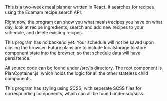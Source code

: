 This is a two-week meal planner written in React. It searches for recipes using the Edamam recipe search API. 

Right now, the program can show you what meals/recipes you have on what day, look at recipe ingredients, search and add new recipes to your schedule, and delete existing reicpes.

This program has no backend yet. Your schedule will not be saved upon closing the browser. Future plans are to include localstorage to store component state into the browser, so that schedule data will have persistence.

All source code can be found under /src/js directory. The root component is PlanContainer.js, which holds the logic for all the other stateless child components.

This program has styling using SCSS, with seperate SCSS files for corresponding components, which can all be found under src/scss.